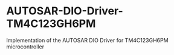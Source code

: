 # AUTOSAR-DIO-Driver-TM4C123GH6PM
Implementation of the AUTOSAR DIO Driver for TM4C123GH6PM microcontroller
